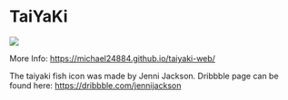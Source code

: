 # TaiYaKi

<img src="https://github.com/Michael24884/TaiYaKiAnime/blob/master/Reference/finalizer.svg">

  More Info: https://michael24884.github.io/taiyaki-web/
  
  The taiyaki fish icon was made by Jenni Jackson. Dribbble page can be found here: https://dribbble.com/jennijackson
